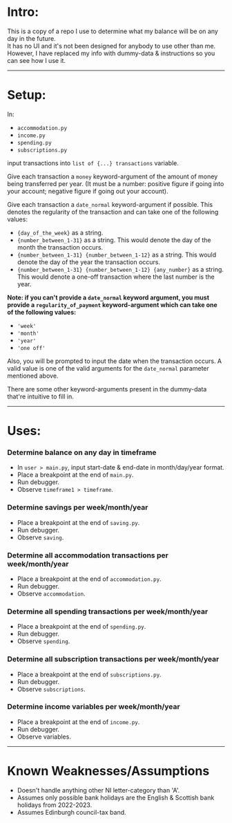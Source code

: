 # Intro:
This is a copy of a repo I use to determine what my balance will be on any day in the future.  
It has no UI and it's not been designed for anybody to use other than me.  
However, I have replaced my info with dummy-data & instructions so you can see how I use it.

---
# Setup:
In:
- `accommodation.py`
- `income.py`
- `spending.py`
- `subscriptions.py`

input transactions into `list of {...} transactions` variable.

Give each transaction a `money` keyword-argument of the amount of money being transferred per year. (It must be a number: positive figure if going into your account; negative figure if going out your account).

Give each transaction a `date_normal` keyword-argument if possible. This denotes the regularity of the transaction and can take one of the following values:
  - `{day_of_the_week}` as a string.
  - `{number_between_1-31}` as a string. This would denote the day of the month the transaction occurs.
  - `{number_between_1-31} {number_between_1-12}` as a string. This would denote the day of the year the transaction occurs.
  - `{number_between_1-31} {number_between_1-12} {any_number}` as a string. This would denote a one-off transaction where the last number is the year.

**Note: if you can't provide a `date_normal` keyword argument, you must provide a `regularity_of_payment` keyword-argument which can take one of the following values:**
- `'week'`
- `'month'`
- `'year'`
- `'one off'`

Also, you will be prompted to input the date when the transaction occurs. A valid value is one of the valid arguments for the `date_normal` parameter mentioned above. 

There are some other keyword-arguments present in the dummy-data that're intuitive to fill in.

---
# Uses:

### Determine balance on any day in timeframe

- In `user > main.py`, input start-date & end-date in month/day/year format.
- Place a breakpoint at the end of `main.py`.
- Run debugger.
- Observe `timeframe1 > timeframe`.

### Determine savings per week/month/year
- Place a breakpoint at the end of `saving.py`.
- Run debugger.
- Observe `saving`.

### Determine all accommodation transactions per week/month/year
- Place a breakpoint at the end of `accommodation.py`.
- Run debugger.
- Observe `accommodation`.

### Determine all spending transactions per week/month/year
- Place a breakpoint at the end of `spending.py`.
- Run debugger.
- Observe `spending`.

### Determine all subscription transactions per week/month/year
- Place a breakpoint at the end of `subscriptions.py`.
- Run debugger. 
- Observe `subscriptions`.

### Determine income variables per week/month/year
- Place a breakpoint at the end of `income.py`.
- Run debugger.
- Observe variables.
---
# Known Weaknesses/Assumptions

- Doesn't handle anything other NI letter-category than 'A'.
- Assumes only possible bank holidays are the English & Scottish bank holidays from 2022-2023.
- Assumes Edinburgh council-tax band.